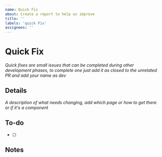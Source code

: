 ```yaml
---
name: Quick Fix
about: Create a report to help us improve
title: ''
labels: 'quick Fix'
assignees: ''
---
```


# Quick Fix

_Quick fixes are small issues that can be completed during other development phases, to complete one just add it as closed to the unrelated PR and add your name as dev_

## Details

_A description of what needs changing, add which page or how to get there or if it's a component_

## To-do

- [ ]

## Notes
